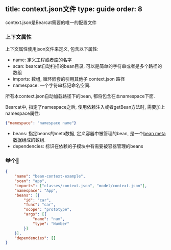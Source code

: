 title: context.json文件
type: guide
order: 8
---

context.json是Bearcat需要的唯一的配置文件

### 上下文属性

上下文属性使用json文件来定义, 包含以下属性:

* name: 定义工程或者库的名字  
* scan: bearcat自动扫描的bean目录, 可以是简单的字符串或者是多个路径的数组
* imports: 数组, 循环嵌套的引用其他子 context.json 路径  
* namespace: 一个字符串标记命名空间.

所有本context.json自动加载路径下的bean, 都将包含在本namespace下面.

Bearcat中, 指定了namespace之后, 使用依赖注入或者getBean方法时, 需要加上namespace属性: 

```json
{"namespace": "namespace name"}
```

* beans: 指定beans的meta数据, 定义容器中被管理的bean, 是一个[bean meta数据](/guide/magic-javaScript-objects-in-details.html#Bean_属性)组成的数组.
* dependencies: 标识在依赖的子模块中有需要被容器管理的beans  



### 举个🌰

```json
{
    "name": "bean-context-example",
    "scan": "app",
    "imports": ["classes/context.json", "model/context.json"],
    "namespace": "App",
    "beans": [{
        "id": "car",
        "func": "car",
        "scope": "prototype",
        "args": [{
            "name": "num",
            "type": "Number"
        }]
    }],
    "dependencies": []
}
```
